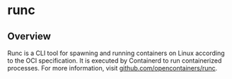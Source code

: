 # runc

## Overview

Runc is a CLI tool for spawning and running containers on Linux according to the OCI specification. It is executed by Containerd to run containerized processes. For more information, visit [github.com/opencontainers/runc](https://github.com/opencontainers/runc).